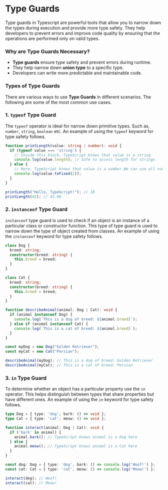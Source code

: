 # Type Guards
Type guards in Typescript are powerful tools that allow you to narrow down the types during execution and provide more type safety. They help developers to prevent errors and improve code quality by ensuring that the operations are performed only on valid types.
### Why are Type Guards Necessary?
- **Type guards** ensure type safety and prevent errors during runtime.
- They help narrow down **union type** to a specific type.
- Developers can write more predictable and maintainable code.
### Types of Type Guards
There are various ways to use **Type Guards** in different scenarios. The following are some of the most common use cases.
### 1. `typeof` Type Guard
The `typeof` operator is ideal for narrow down primitive types. Such as, `number`, `string`, `boolean` etc.
An example of using the `typeof` keyword for type safety follows.
```typescript
function printLength(value: string | number): void {
  if (typeof value === 'string') {
    // Inside this block, TypeScript knows that value is a string
    console.log(value.length); // Safe to access length for strings
  } else {
    // Here, TypeScript knows that value is a number.We can use all number method in this block
    console.log(value.toFixed(2)); 
  }
}

printLength("Hello, TypeScript!"); // 18
printLength(42); // 42.00
```

### 2. `instanceof` Type Guard
`instanceof` type guard is used to check if an object is an instance of a particular class or constructor function. This type of type guard is used to narrow down the type of object created from  classes. 
An example of using the `instanceof` keyword for type safety follows.
```typescript
class Dog {
  breed: string;
  constructor(breed: string) {
    this.breed = breed;
  }
}

class Cat {
  breed: string;
  constructor(breed: string) {
    this.breed = breed;
  }
}

function describeAnimal(animal: Dog | Cat): void {
  if (animal instanceof Dog) {
    console.log(`This is a dog of breed: ${animal.breed}`);
  } else if (animal instanceof Cat) {
    console.log(`This is a cat of breed: ${animal.breed}`);
  }
}

const myDog = new Dog("Golden Retriever");
const myCat = new Cat("Persian");

describeAnimal(myDog); // This is a dog of breed: Golden Retriever
describeAnimal(myCat); // This is a cat of breed: Persian
```
### 3. `in` Type Guard
To determine whether an object has a particular property use the `in` operator. This helps distinguish between types that share properties but have different ones. 
An example of using the `in` keyword for type safety follows.
```typescript
type Dog = { type: 'dog'; bark: () => void };
type Cat = { type: 'cat'; meow: () => void };

function interact(animal: Dog | Cat): void {
  if ('bark' in animal) {
    animal.bark(); // TypeScript knows animal is a Dog here
  } else {
    animal.meow(); // TypeScript knows animal is a Cat here
  }
}

const dog: Dog = { type: 'dog', bark: () => console.log('Woof!') };
const cat: Cat = { type: 'cat', meow: () => console.log('Meow!') };

interact(dog); // Woof!
interact(cat); // Meow!

```
